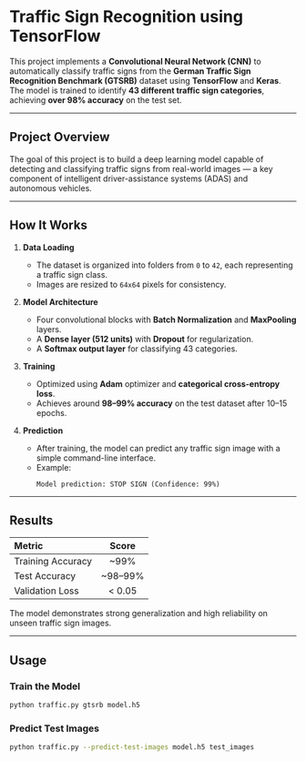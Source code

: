 # Traffic Sign Recognition using TensorFlow

This project implements a **Convolutional Neural Network (CNN)** to automatically classify traffic signs from the **German Traffic Sign Recognition Benchmark (GTSRB)** dataset using **TensorFlow** and **Keras**.  
The model is trained to identify **43 different traffic sign categories**, achieving **over 98% accuracy** on the test set.

---

## Project Overview
The goal of this project is to build a deep learning model capable of detecting and classifying traffic signs from real-world images — a key component of intelligent driver-assistance systems (ADAS) and autonomous vehicles.

---

## How It Works
1. **Data Loading**  
   - The dataset is organized into folders from `0` to `42`, each representing a traffic sign class.  
   - Images are resized to `64x64` pixels for consistency.  

2. **Model Architecture**  
   - Four convolutional blocks with **Batch Normalization** and **MaxPooling** layers.  
   - A **Dense layer (512 units)** with **Dropout** for regularization.  
   - A **Softmax output layer** for classifying 43 categories.  

3. **Training**  
   - Optimized using **Adam** optimizer and **categorical cross-entropy loss**.  
   - Achieves around **98–99% accuracy** on the test dataset after 10–15 epochs.  

4. **Prediction**  
   - After training, the model can predict any traffic sign image with a simple command-line interface.  
   - Example:  
     ```
     Model prediction: STOP SIGN (Confidence: 99%)
     ```

---

## Results
| Metric | Score |
|:-------|:------:|
| Training Accuracy | ~99% |
| Test Accuracy | ~98–99% |
| Validation Loss | < 0.05 |

The model demonstrates strong generalization and high reliability on unseen traffic sign images.

---

## Usage

### Train the Model
```bash
python traffic.py gtsrb model.h5
```

### Predict Test Images
```bash
python traffic.py --predict-test-images model.h5 test_images
```

